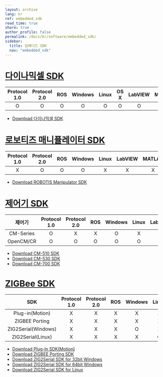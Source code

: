 ```yaml
---
layout: archive
lang: kr
ref: embedded_sdk
read_time: true
share: true
author_profile: false
permalink: /docs/kr/software/embedded_sdk/
sidebar:
  title: 임베디드 SDK
  nav: "embedded_sdk"
---
```


# [다이나믹셀 SDK](#다이나믹셀-sdk)

|Protocol 1.0|Protocol 2.0|ROS|Windows|Linux|OS X|LabVIEW|MATLAB|VB|C#|C++|Java|
|:---:|:---:|:---:|:---:|:---:|:---:|:---:|:---:|:---:|:---:|:---:|:---:|
|O|O|O|O|O|O|O|O|X|O|O|O|

- [Download 다이나믹셀 SDK](https://github.com/ROBOTIS-GIT/DynamixelSDK/releases)

# [로보티즈 매니퓰레이터 SDK](#로보티즈-매니퓰레이터-sdk)

|Protocol 1.0|Protocol 2.0|ROS|Windows|Linux|LabVIEW|MATLAB|VB|C#|C++|Java|
|:---:|:---:|:---:|:---:|:---:|:---:|:---:|:---:|:---:|:---:|:---:|
|X|O|O|O|X|X|X|X|X|O|X|

- [Download ROBOTIS Manipulator SDK](http://en.robotis.com/BlueAD/board.php?bbs_id=downloads&mode=view&bbs_no=1152543&page=1&key=&keyword=&sort=&scate=SOFTWARE)

# [제어기 SDK](#제어기-sdk)

|제어기|Protocol 1.0|Protocol 2.0|ROS|Windows|Linux|LabVIEW|MATLAB|VB|C#|C++|Java|
|:---:|:---:|:---:|:---:|:---:|:---:|:---:|:---:|:---:|:---:|:---:|:---:|
|CM-Series|O|X|X|O|X|X|X|X|X|X|X|
|OpenCM/CR|O|O|O|O|O|X|X|X|X|O|X|

- [Download CM-510 SDK]
- [Download CM-530 SDK]
- [Download CM-700 SDK]

# [ZIGBee SDK](#zigbee-sdk)

|SDK|Protocol 1.0|Protocol 2.0|ROS|Windows|Linux|LabVIEW|MATLAB|VB|C#|C++|Java|
|:---:|:---:|:---:|:---:|:---:|:---:|:---:|:---:|:---:|:---:|:---:|:---:|
|Plug-in(Motion)|X|X|X|X|X|X|X|X|O|X|X|
|ZIGBEE Porting|X|X|X|X|X|X|X|X|X|X|X|
|ZIG2Serial(Windows)|X|X|X|O|X|X|X|O|O|O|X|
|ZIG2Serial(Linux)|X|X|X|X|O|X|X|X|X|X|X|

- [Download Plug-In SDK(Motion)](https://robotis.s3.ap-northeast-2.amazonaws.com/support/en/baggage_files/zigbee_sdk/pluginsdk_example.zip)
- [Download ZIGBEE Porting SDK](https://robotis.s3.ap-northeast-2.amazonaws.com/support/en/baggage_files/zigbee_sdk/zigbee_sdk_porting_v1_00.zip)
- [Download ZIG2Serial SDK for 32bit Windows](https://robotis.s3.ap-northeast-2.amazonaws.com/support/en/baggage_files/zigbee_sdk/zigbee_sdk_win32_v1_02.zip)
- [Download ZIG2Serial SDK for 64bit Windows](https://robotis.s3.ap-northeast-2.amazonaws.com/support/en/baggage_files/zigbee_sdk/zigbee_sdk_win64_v1_02.zip)
- [Download ZIG2Serial SDK for Linux](https://robotis.s3.ap-northeast-2.amazonaws.com/support/en/baggage_files/zigbee_sdk/zigbee_sdk_linux_v1_00.zip)

[Download CM-510 SDK]: https://robotis.s3.ap-northeast-2.amazonaws.com/support/en/baggage_files/embeded_c/embeded_c(cm510_v1.02).zip
[Download CM-530 SDK]: https://robotis.s3.ap-northeast-2.amazonaws.com/support/en/baggage_files/embeded_c/embeddec_c(cm530_v1_02).zip
[Download CM-700 SDK]: https://robotis.s3.ap-northeast-2.amazonaws.com/support/en/baggage_files/embeded_c/embeded_c(cm700_v1.02).zip
